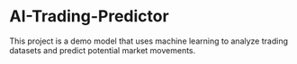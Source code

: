 # AI-Trading-Predictor
This project is a demo model that uses machine learning to analyze trading datasets and predict potential market movements.
